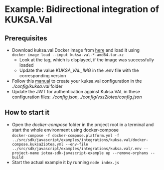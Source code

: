 <!---
  Copyright (c) 2021 Bosch.IO GmbH

  This Source Code Form is subject to the terms of the Mozilla Public
  License, v. 2.0. If a copy of the MPL was not distributed with this
  file, You can obtain one at https://mozilla.org/MPL/2.0/.

  SPDX-License-Identifier: MPL-2.0
-->

# Example: Bidirectional integration of KUKSA.Val

## Prerequisites

- Download kuksa.val Docker image from [here](https://ci.eclipse.org/kuksa/job/kuksa.val/job/master) and load it using<br>
`docker image load --input kuksa-val-*-amd64.tar.xz`
  - Look at the tag, which is displayed, if the image was successfully loaded
  - Update the value _KUKSA_VAL_IMG_ in the .env file with the corresponding version
- Follow this [manual](./config/kuksa.val/README.md) to create your kuksa.val configuration in the _./config/kuksa.val_ folder
- Update the JWT for authentication against Kuksa.VAL in these configuration files: _./config.json_, _./config/vss2iotea/config.json_

## How to start it

- Open the _docker-compose_ folder in the project root in a terminal and start the whole environment using docker-compose<br>
  `docker-compose -f docker-compose.platform.yml -f ../src/sdk/javascript/examples/integrations/kuksa.val/docker-compose.kuksa2iotea.yml --env-file ../src/sdk/javascript/examples/integrations/kuksa.val/.env --project-name iotea-sdk-javascript-example up --remove-orphans --build`
- Start the actual example it by running ```node index.js```
